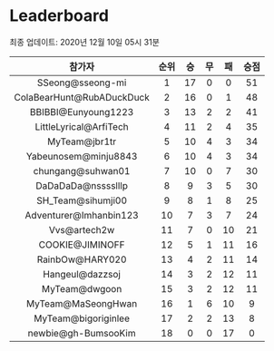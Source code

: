 # Leaderboard
최종 업데이트: 2020년 12월 10일 05시 31분




| 참가자 | 순위 | 승 | 무 | 패 | 승점 |
|:---:|:---:|:---:|:---:|:---:|:---:|
| SSeong@sseong-mi | 1 | 17 | 0 | 0 | 51 |
| ColaBearHunt@RubADuckDuck | 2 | 16 | 0 | 1 | 48 |
| BBIBBI@Eunyoung1223 | 3 | 13 | 2 | 2 | 41 |
| LittleLyrical@ArfiTech | 4 | 11 | 2 | 4 | 35 |
| MyTeam@jbr1tr | 5 | 10 | 4 | 3 | 34 |
| Yabeunosem@minju8843 | 6 | 10 | 4 | 3 | 34 |
| chungang@suhwan01 | 7 | 10 | 0 | 7 | 30 |
| DaDaDaDa@nsssslllp | 8 | 9 | 3 | 5 | 30 |
| SH_Team@sihumji00 | 9 | 8 | 1 | 8 | 25 |
| Adventurer@Imhanbin123 | 10 | 7 | 3 | 7 | 24 |
| Vvs@artech2w | 11 | 7 | 0 | 10 | 21 |
| COOKIE@JIMINOFF | 12 | 5 | 1 | 11 | 16 |
| RainbOw@HARY020 | 13 | 4 | 2 | 11 | 14 |
| Hangeul@dazzsoj | 14 | 3 | 2 | 12 | 11 |
| MyTeam@dwgoon | 15 | 3 | 2 | 12 | 11 |
| MyTeam@MaSeongHwan | 16 | 1 | 6 | 10 | 9 |
| MyTeam@bigoriginlee | 17 | 2 | 2 | 13 | 8 |
| newbie@gh-BumsooKim | 18 | 0 | 0 | 17 | 0 |
